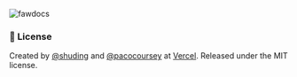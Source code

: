 ![fawdocs](https://socialify.git.ci/farulwananda/fawdocs/image?description=1&descriptionEditable=Build%20personal%20documentation%20with%20next.js%20by%20nextra&font=Raleway&language=1&name=1&owner=1&pattern=Solid&theme=Dark)

### 📌 License
Created by [@shuding](https://github.com/shuding) and [@pacocoursey](https://github.com/pacocoursey) at [Vercel](https://vercel.com). Released under the MIT license.
